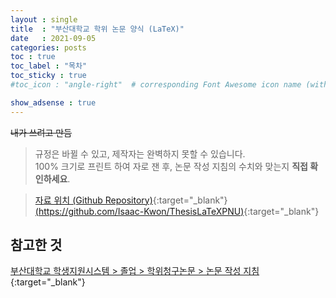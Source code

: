 ```yaml
---
layout : single
title  : "부산대학교 학위 논문 양식 (LaTeX)"
date   : 2021-09-05
categories: posts
toc : true
toc_label : "목차"
toc_sticky : true
#toc_icon : "angle-right"  # corresponding Font Awesome icon name (without fa prefix) -->

show_adsense : true
---
```


~~내가 쓰려고 만듬~~
> 규정은 바뀔 수 있고, 제작자는 완벽하지 못할 수 있습니다.  
> 100% 크기로 프린트 하여 자로 잰 후, 논문 작성 지침의 수치와 맞는지 **직접 확인하세요**.  

> [자료 위치 (Github Repository)](https://github.com/Isaac-Kwon/ThesisLaTeXPNU){:target="_blank"}  
> [(https://github.com/Isaac-Kwon/ThesisLaTeXPNU)](https://github.com/Isaac-Kwon/ThesisLaTeXPNU){:target="_blank"}

## 참고한 것

[부산대학교 학생지원시스템 > 졸업 > 학위청구논문 > 논문 작성 지침](https://e-onestop.pusan.ac.kr/menu/common/contents?menuId=2000070502&rMenu=07){:target="_blank"}